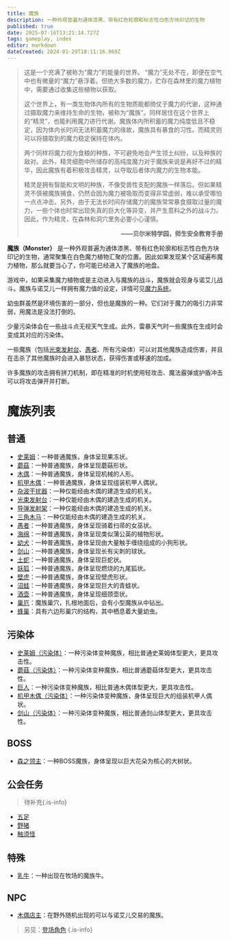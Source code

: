 ```yaml
---
title: 魔族
description: 一种外观普遍为通体漆黑、带有红色轮廓和标志性白色方块印记的生物
published: true
date: 2025-07-16T13:21:14.727Z
tags: gameplay, index
editor: markdown
dateCreated: 2024-01-29T18:11:16.969Z
---
```


> 这是一个充满了被称为“魔力”的能量的世界。
> “魔力”无处不在，即便在空气中也有微量的“魔力”悬浮着。但绝大多数的魔力，贮存在森林里的魔力植物中，需要通过收集这些植物以获取。
> 
> 这个世界上，有一类生物体内所有的生物质能都倚仗于魔力的代谢，这种通过摄取魔力来维持生命的生物，被称为“魔族”。同样居住在这个世界上的“精灵”，也能利用魔力进行代谢。魔族体内所积蓄的魔力纯度低且不稳定，因为体内长时间无法积蓄魔力的缘故，魔族具有暴食的习性。而精灵则可以将摄取到的魔力稳定保持在体内。
> 
> 两个同样将魔力视为食粮的种族，不可避免地会产生领土纠纷，以及种族的敌对。此外，精灵细胞中所储存的高纯度魔力对于魔族来说是再好不过的精华，因此魔族有着积极攻击精灵，以夺取后者体内魔力的生物本能。
> 
> 精灵是拥有智能和文明的种族，不像受兽性支配的魔族一样落后。但如果精灵不慎被魔族捕食，仍然会因为魔力被吸取而变得非常虚弱，难以承受哪怕一点点冲击。另外，由于无法长时间存储魔力的魔族常常暴食摄取过量的魔力，一些个体也时常出现失真的巨大化等异变，并产生意料之外的战斗力。因此，作为精灵，在森林和洞穴里务必要小心谨慎。**<p align=right>——贝尔米特学园，师生安全教育手册</p>**

**魔族（Monster）** 是一种外观普遍为通体漆黑、带有红色轮廓和标志性白色方块印记的生物，通常聚集在白色魔力植物汇聚的位置。因此如果发现某个区域遍布魔力植物，那么就要当心了，你可能已经进入了魔族的地盘。

游戏中，如果采集魔力植物或是主动进入与魔族的战斗，魔族就会现身与诺艾儿战斗。魔族与诺艾儿一样拥有魔力值的设定，详情可见[魔力系统](/zh/mana-crystal)。

幼虫群虽然是环境伤害的一部分，但也是魔族的一种。它们对于魔力的吸引力非常弱，用魔法是没法打倒的。

少量污染体会在一些战斗点无视天气生成。此外，雷暴天气时一些魔族在生成时会变成其对应的污染体。

一些魔族（包括[光束发射台](/zh/enemy/laser)、[愚者](/zh/enemy/the-fool)、所有污染体）可以对其他魔族造成伤害，并且在击杀了其他魔族时会进入暴怒状态，获得伤害或移速的加成。

许多魔族的攻击拥有拼刀机制，即在精准的时机使用轻攻击、魔法霰弹或护盾冲击可以将攻击弹开并打断。

# 魔族列表

## 普通

- [史莱姆](/zh/enemy/slime)：一种普通魔族，身体呈现果冻状。
- [蘑菇](/zh/enemy/mushroom)：一种普通魔族，身体呈现蘑菇形状。
- [木偶](/zh/enemy/puppet)：一种普通魔族，身体呈现机械的人形。
- [机甲木偶](/zh/enemy/armoured-wooden-puppet)：一种普通魔族，身体呈现组装机甲人偶状。
- [杂波干扰器](/zh/enemy/rainmaker)：一种仅能经由木偶的建造生成的机关。
- [光束发射台](/zh/enemy/laser)：一种仅能经由木偶的建造生成的机关。
- [导弹发射架](/zh/enemy/missile-launcher)：一种仅能经由木偶的建造生成的机关。
- [三角木马](/zh/enemy/wooden-horse)：一种仅能经由木偶的建造生成的机关。
- [愚者](/zh/enemy/the-fool)：一种普通魔族，身体呈现骑着扫帚的女巫状。
- [海绵](/zh/enemy/porifera)：一种普通魔族，身体呈现类似蒲公英的植物形状。
- [幼犬](/zh/enemy/puppy)：一种普通魔族，身体呈现由大量触手缠绕组成的小狗形状。
- [剑山](/zh/enemy/urchin)：一种普通魔族，身体呈现长有尖刺的球状。
- [土蛇](/zh/enemy/mole-snake)：一种普通魔族，身体呈现巨蛇状。
- [妖狐](/zh/enemy/nine-tailed-fox)：一种普通魔族，身体呈现燃烧的九尾狐状。
- [壁虎](/zh/enemy/lizard)：一种普通魔族，身体呈现壁虎形状。
- [沼蛙](/zh/enemy/frog)：一种普通魔族，身体呈现巨大的青蛙状。
- [酒壶](/zh/enemy/lambda)：一种普通魔族，身体呈现细颈壶状。
- [巢厄](/zh/enemy/hive)：魔族巢穴，扎根地面后，会有小型魔族从中钻出。
- [蜂巢](/zh/enemy/honeycomb)：具有六边形巢穴的结构，其中栖息着大量幼虫。

## 污染体

- [史莱姆（污染体）](/zh/enemy/slime-contaminated)：一种污染体变种魔族，相比普通史莱姆体型更大，更具攻击性。
- [蘑菇（污染体）](/zh/enemy/mushroom-contaminated)：一种污染体变种魔族，相比普通蘑菇体型更大，更具攻击性。
- [巨人](/zh/enemy/giant)：一种污染体变种魔族，相比普通木偶体型更大，更具攻击性。
- [机甲木偶（污染体）](/zh/enemy/armoured-wooden-puppet)：一种污染体变种魔族，身体呈现巨大的组装机甲人偶状。
- [剑山（污染体）](/zh/enemy/urchin-contaminated)：一种污染体变种魔族，相比普通剑山体型更大，更具攻击性。

## BOSS

- [森之领主](/zh/enemy/lord-of-the-forest)：一种BOSS魔族，身体呈现以巨大花朵为核心的大树状。

## 公会任务
>待补充{.is-info}

- [五足](/zh/enemy/pentapod)
- [野猪](/zh/enemy/boar)
- [触须怪](/zh/enemy/roper)

## 特殊

- [乳牛](/zh/enemy/cow)：一种出现在牧场的魔族牛。

## NPC

- [木偶店主](/zh/enemy/sales-puppet)：在野外随机出现的可以与诺艾儿交易的魔族。

> 另见：[登场角色](/zh/characters)
{.is-info}
